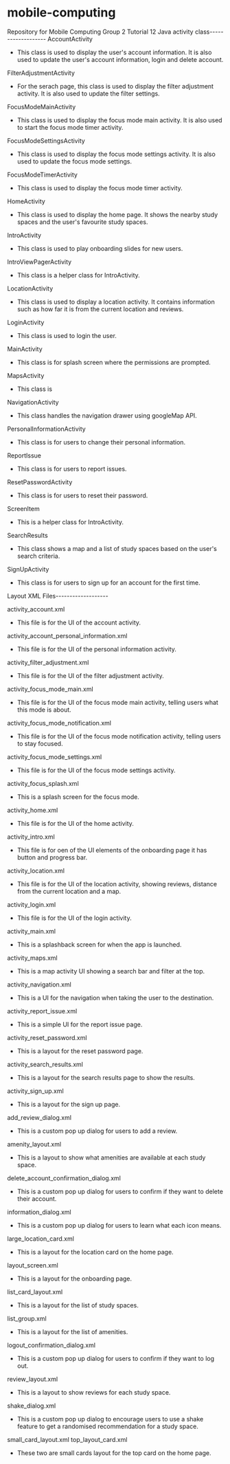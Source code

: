 # mobile-computing
Repository for Mobile Computing Group 2 Tutorial 12
Java activity class-------------------
AccountActivity
- This class is used to display the user's account information. It is also used to update the user's account information, login and delete account.

FilterAdjustmentActivity
- For the serach page, this class is used to display the filter adjustment activity. It is also used to update the filter settings.

FocusModeMainActivity
- This class is used to display the focus mode main activity. It is also used to start the focus mode timer activity.

FocusModeSettingsActivity
- This class is used to display the focus mode settings activity. It is also used to update the focus mode settings.

FocusModeTimerActivity
- This class is used to display the focus mode timer activity.

HomeActivity
- This class is used to display the home page. It shows the nearby study spaces and the user's favourite study spaces.

IntroActivity
- This class is used to play onboarding slides for new users.

IntroViewPagerActivity
- This class is a helper class for IntroActivity.

LocationActivity
- This class is used to display a location activity. It contains information such as how far it is from the current location and reviews.

LoginActivity
- This class is used to login the user.

MainActivity
- This class is for splash screen where the permissions are prompted.

MapsActivity
- This class is  

NavigationActivity
- This class handles the navigation drawer using googleMap API.

PersonalInformationActivity
- This class is for users to change their personal information.

ReportIssue
- This class is for users to report issues.

ResetPasswordActivity
- This class is for users to reset their password.

ScreenItem
- This is a helper class for IntroActivity.

SearchResults
- This class shows a map and a list of study spaces based on the user's search criteria.

SignUpActivity
- This class is for users to sign up for an account for the first time.

Layout XML Files-------------------

activity_account.xml
- This file is for the UI of the account activity.

activity_account_personal_information.xml
- This file is for the UI of the personal information activity.

activity_filter_adjustment.xml
- This file is for the UI of the filter adjustment activity.

activity_focus_mode_main.xml
- This file is for the UI of the focus mode main activity, telling users what this mode is about.

activity_focus_mode_notification.xml
- This file is for the UI of the focus mode notification activity, telling users to stay focused.

activity_focus_mode_settings.xml
- This file is for the UI of the focus mode settings activity.

activity_focus_splash.xml
- This is a splash screen for the focus mode.

activity_home.xml
- This file is for the UI of the home activity.

activity_intro.xml
- This file is for oen of the UI elements of the onboarding page it has button and progress bar.

activity_location.xml
- This file is for the UI of the location activity, showing reviews, distance from the current location and a map.

activity_login.xml
- This file is for the UI of the login activity.

activity_main.xml
- This is a splashback screen for when the app is launched.

activity_maps.xml
- This is a map activity UI showing a search bar and filter at the top.

activity_navigation.xml
- This is a UI for the navigation when taking the user to the destination.

activity_report_issue.xml
- This is a simple UI for the report issue page.

activity_reset_password.xml
- This is a layout for the reset password page.

activity_search_results.xml
- This is a layout for the search results page to show the results.

activity_sign_up.xml
- This is a layout for the sign up page.

add_review_dialog.xml
- This is a custom pop up dialog for users to add a review.

amenity_layout.xml
- This is a layout to show what amenities are available at each study space.

delete_account_confirmation_dialog.xml
- This is a custom pop up dialog for users to confirm if they want to delete their account.

information_dialog.xml
- This is a custom pop up dialog for users to learn what each icon means.

large_location_card.xml
- This is a layout for the location card on the home page.

layout_screen.xml
- This is a layout for the onboarding page.

list_card_layout.xml
- This is a layout for the list of study spaces.

list_group.xml
- This is a layout for the list of amenities.

logout_confirmation_dialog.xml
- This is a custom pop up dialog for users to confirm if they want to log out.

review_layout.xml
- This is a layout to show reviews for each study space.

shake_dialog.xml
- This is a custom pop up dialog to encourage users to use a shake feature to get a randomised recommendation for a study space.

small_card_layout.xml
top_layout_card.xml
- These two are small cards layout for the top card on the home page.


